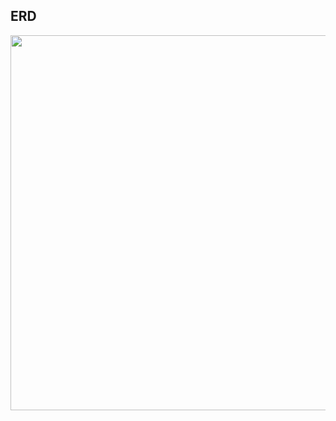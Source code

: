 ## ERD 

<img src="https://user-images.githubusercontent.com/58936137/202213840-5c2b184d-33ce-4ee1-aa6e-63ded9c820a3.png" width="600px" height="600px">
